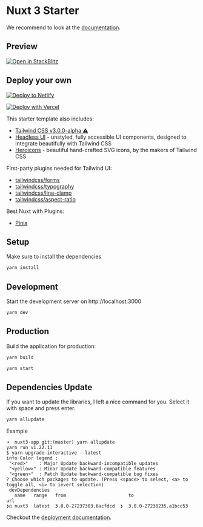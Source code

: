 # Nuxt 3 Starter

We recommend to look at the [documentation](https://v3.nuxtjs.org).

## Preview


[![Open in StackBlitz](https://developer.stackblitz.com/img/open_in_stackblitz.svg)](https://stackblitz.com/github/productdevbook/nuxt3-app)

## Deploy your own

[![Deploy to Netlify](https://www.netlify.com/img/deploy/button.svg)](https://app.netlify.com/start/deploy?repository=https://github.com/productdevbook/nuxt3-app)

[![Deploy with Vercel](https://vercel.com/button)](https://vercel.com/new/git/external?repository-url=https://github.com/productdevbook/nuxt3-app)

This starter template also includes:

- [Tailwind CSS v3.0.0-alpha ⚠](https://github.com/tailwindlabs/tailwindcss/releases/tag/v3.0.0-alpha.1)
- [Headless UI](https://headlessui.dev/vue/menu) - unstyled, fully accessible UI components, designed to integrate beautifully with Tailwind CSS
- [Heroicons](https://github.com/tailwindlabs/heroicons#vue) - beautiful hand-crafted SVG icons,
by the makers of Tailwind CSS

First-party plugins needed for Tailwind UI:

- [tailwindcss/forms](https://github.com/tailwindlabs/tailwindcss-forms)
- [tailwindcss/typography](https://github.com/tailwindlabs/tailwindcss-typography)
- [tailwindcss/line-clamp](https://github.com/tailwindlabs/tailwindcss-line-clamp)
- [tailwindcss/aspect-ratio](https://github.com/tailwindlabs/tailwindcss-aspect-ratio)


Best Nuxt with Plugins:
- [Pinia](https://github.com/posva/pinia)

## Setup

Make sure to install the dependencies

```bash
yarn install
```

## Development

Start the development server on http://localhost:3000

```bash
yarn dev
```

## Production

Build the application for production:

```bash
yarn build
```

```bash
yarn start
```

## Dependencies Update

If you want to update the libraries, I left a nice command for you. Select it with space and press enter.

```bash
yarn allupdate
```
Example
```
➜  nuxt3-app git:(master) yarn allupdate
yarn run v1.22.11
$ yarn upgrade-interactive --latest
info Color legend : 
 "<red>"    : Major Update backward-incompatible updates 
 "<yellow>" : Minor Update backward-compatible features 
 "<green>"  : Patch Update backward-compatible bug fixes
? Choose which packages to update. (Press <space> to select, <a> to toggle all, <i> to invert selection)
 devDependencies
   name   range   from                       to                      url
❯◯ nuxt3  latest  3.0.0-27237303.6acfdcd  ❯  3.0.0-27238235.a1bcc53  
```



Checkout the [deployment documentation](https://v3.nuxtjs.org/docs/deployment).
